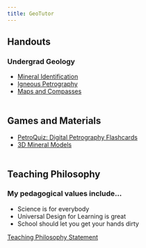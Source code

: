 ```yaml
---
title: GeoTutor
---
```


## Handouts

### Undergrad Geology

- [Mineral Identification](/geotutorials/mineral-id)<br>
- [Igneous Petrography](/geotutorials/ig-textures)<br>
- [Maps and Compasses](/geotutorials/maps)<br><br>

## Games and Materials

- [PetroQuiz: Digital Petrography Flashcards](https://askgeology.wixsite.com/petroquiz)<br>
- [3D Mineral Models](/doc/extra-mats/)<br><br>

## Teaching Philosophy

### My pedagogical values include...

- Science is for everybody<br>
- Universal Design for Learning is great<br>
- School should let you get your hands dirty<br>

[Teaching Philosophy Statement](/doc/teachingphil)